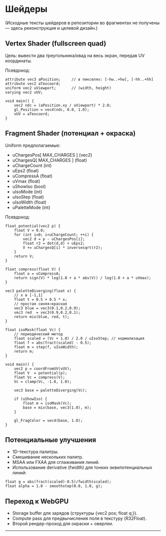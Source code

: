 # Шейдеры

(Исходные тексты шейдеров в репозитории во фрагментах не получены — здесь реконструкция и целевой дизайн.)

## Vertex Shader (fullscreen quad)

Цель: вывести два треугольника/квад на весь экран, передав UV координаты.

Псевдокод:
```
attribute vec3 aPosition;     // в пикселях: [-hw..+hw], [-hh..+hh]
attribute vec2 aTexcoord;
uniform vec2 uViewport;       // (width, height)
varying vec2 vUV;

void main() {
    vec2 ndc = (aPosition.xy / uViewport) * 2.0;
    gl_Position = vec4(ndc, 0.0, 1.0);
    vUV = aTexcoord;
}
```

## Fragment Shader (потенциал + окраска)

Uniform предполагаемые:
- uChargesPos[ MAX_CHARGES ] (vec2)
- uChargesQ[ MAX_CHARGES ]   (float)
- uChargeCount (int)
- uEps2 (float)
- uCompressA (float)
- uVmax (float)
- uShowIso (bool)
- uIsoMode (int)
- uIsoStep (float)
- uIsoWidth (float)
- uPaletteMode (int)

Псевдокод:
```
float potential(vec2 p) {
    float V = 0.0;
    for (int i=0; i<uChargeCount; ++i) {
        vec2 d = p - uChargesPos[i];
        float r2 = dot(d,d) + uEps2;
        V += uChargesQ[i] * inversesqrt(r2);
    }
    return V;
}

float compress(float V) {
    float a = uCompressA;
    return sign(V) * log(1.0 + a * abs(V)) / log(1.0 + a * uVmax);
}

vec3 paletteDiverging(float x) {
    // x в [-1,1]
    float t = 0.5 + 0.5 * x;
    // простая синяя→красная
    vec3 blue = vec3(0.1,0.2,0.9);
    vec3 red  = vec3(0.9,0.2,0.1);
    return mix(blue, red, t);
}

float isoMask(float Vc) {
    // периодический метод
    float scaled = (Vc + 1.0) / 2.0 / uIsoStep; // нормализация
    float f = abs(fract(scaled) - 0.5);
    float m = step(f, uIsoWidth);
    return m;
}

void main() {
    vec2 p = coordFromUV(vUV);
    float V  = potential(p);
    float Vc = compress(V);
    Vc = clamp(Vc, -1.0, 1.0);

    vec3 base = paletteDiverging(Vc);

    if (uShowIso) {
        float m = isoMask(Vc);
        base = mix(base, vec3(1.0), m);
    }

    gl_FragColor = vec4(base, 1.0);
}
```

## Потенциальные улучшения
- 1D-текстура палитры.
- Смешивание нескольких палитр.
- MSAA или FXAA для сглаживания линий.
- Использование derivative (fwidth) для тонких эквипотенциальных линий:
```
float g = abs(fract(scaled)-0.5)/fwidth(scaled);
float alpha = 1.0 - smoothstep(0.0, 1.0, g);
```

## Переход к WebGPU
- Storage buffer для зарядов (структуры {vec2 pos; float q;}).
- Compute pass для предвычисления поля в текстуру (R32Float).
- Второй рендер-проход для окраски + оверлеи.

---
